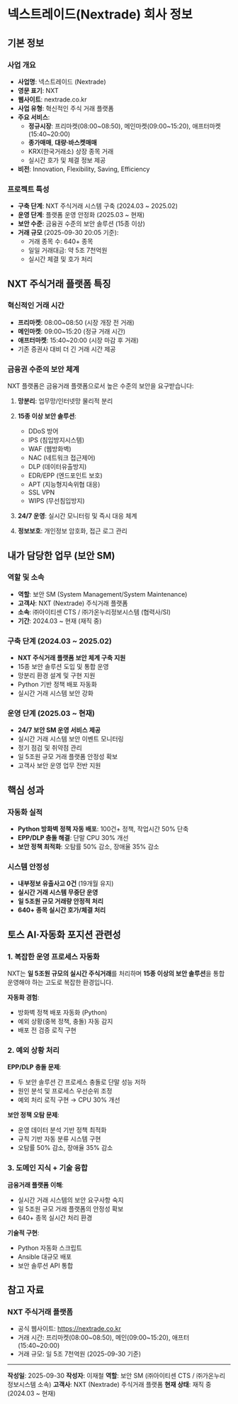 # 넥스트레이드(Nextrade) 회사 정보

## 기본 정보

### 사업 개요
- **사업명**: 넥스트레이드 (Nextrade)
- **영문 표기**: NXT
- **웹사이트**: nextrade.co.kr
- **사업 유형**: 혁신적인 주식 거래 플랫폼
- **주요 서비스**:
  - **정규시장**: 프리마켓(08:00~08:50), 메인마켓(09:00~15:20), 애프터마켓(15:40~20:00)
  - **종가매매**, **대량·바스켓매매**
  - KRX(한국거래소) 상장 종목 거래
  - 실시간 호가 및 체결 정보 제공
- **비전**: Innovation, Flexibility, Saving, Efficiency

### 프로젝트 특성
- **구축 단계**: NXT 주식거래 시스템 구축 (2024.03 ~ 2025.02)
- **운영 단계**: 플랫폼 운영 안정화 (2025.03 ~ 현재)
- **보안 수준**: 금융권 수준의 보안 솔루션 (15종 이상)
- **거래 규모** (2025-09-30 20:05 기준):
  - 거래 종목 수: 640+ 종목
  - 일일 거래대금: 약 5조 7천억원
  - 실시간 체결 및 호가 처리

## NXT 주식거래 플랫폼 특징

### 혁신적인 거래 시간
- **프리마켓**: 08:00~08:50 (시장 개장 전 거래)
- **메인마켓**: 09:00~15:20 (정규 거래 시간)
- **애프터마켓**: 15:40~20:00 (시장 마감 후 거래)
- 기존 증권사 대비 더 긴 거래 시간 제공

### 금융권 수준의 보안 체계
NXT 플랫폼은 금융거래 플랫폼으로서 높은 수준의 보안을 요구받습니다:

1. **망분리**: 업무망/인터넷망 물리적 분리
2. **15종 이상 보안 솔루션**:
   - DDoS 방어
   - IPS (침입방지시스템)
   - WAF (웹방화벽)
   - NAC (네트워크 접근제어)
   - DLP (데이터유출방지)
   - EDR/EPP (엔드포인트 보호)
   - APT (지능형지속위협 대응)
   - SSL VPN
   - WIPS (무선침입방지)

3. **24/7 운영**: 실시간 모니터링 및 즉시 대응 체계
4. **정보보호**: 개인정보 암호화, 접근 로그 관리

## 내가 담당한 업무 (보안 SM)

### 역할 및 소속
- **역할**: 보안 SM (System Management/System Maintenance)
- **고객사**: NXT (Nextrade) 주식거래 플랫폼
- **소속**: ㈜아이티센 CTS / ㈜가온누리정보시스템 (협력사/SI)
- **기간**: 2024.03 ~ 현재 (재직 중)

### 구축 단계 (2024.03 ~ 2025.02)
- **NXT 주식거래 플랫폼 보안 체계 구축 지원**
- 15종 보안 솔루션 도입 및 통합 운영
- 망분리 환경 설계 및 구현 지원
- Python 기반 정책 배포 자동화
- 실시간 거래 시스템 보안 강화

### 운영 단계 (2025.03 ~ 현재)
- **24/7 보안 SM 운영 서비스 제공**
- 실시간 거래 시스템 보안 이벤트 모니터링
- 정기 점검 및 취약점 관리
- 일 5조원 규모 거래 플랫폼 안정성 확보
- 고객사 보안 운영 업무 전반 지원

## 핵심 성과

### 자동화 실적
- **Python 방화벽 정책 자동 배포**: 100건+ 정책, 작업시간 50% 단축
- **EPP/DLP 충돌 해결**: 단말 CPU 30% 개선
- **보안 정책 최적화**: 오탐률 50% 감소, 장애율 35% 감소

### 시스템 안정성
- **내부정보 유출사고 0건** (19개월 유지)
- **실시간 거래 시스템 무중단 운영**
- **일 5조원 규모 거래량 안정적 처리**
- **640+ 종목 실시간 호가/체결 처리**

## 토스 AI·자동화 포지션 관련성

### 1. 복잡한 운영 프로세스 자동화
NXT는 **일 5조원 규모의 실시간 주식거래**를 처리하며 **15종 이상의 보안 솔루션**을 통합 운영해야 하는 고도로 복잡한 환경입니다.

**자동화 경험**:
- 방화벽 정책 배포 자동화 (Python)
- 예외 상황(중복 정책, 충돌) 자동 감지
- 배포 전 검증 로직 구현

### 2. 예외 상황 처리
**EPP/DLP 충돌 문제**:
- 두 보안 솔루션 간 프로세스 충돌로 단말 성능 저하
- 원인 분석 및 프로세스 우선순위 조정
- 예외 처리 로직 구현 → CPU 30% 개선

**보안 정책 오탐 문제**:
- 운영 데이터 분석 기반 정책 최적화
- 규칙 기반 자동 분류 시스템 구현
- 오탐률 50% 감소, 장애율 35% 감소

### 3. 도메인 지식 + 기술 융합
**금융거래 플랫폼 이해**:
- 실시간 거래 시스템의 보안 요구사항 숙지
- 일 5조원 규모 거래 플랫폼의 안정성 확보
- 640+ 종목 실시간 처리 환경

**기술적 구현**:
- Python 자동화 스크립트
- Ansible 대규모 배포
- 보안 솔루션 API 통합

## 참고 자료

### NXT 주식거래 플랫폼
- 공식 웹사이트: https://nextrade.co.kr
- 거래 시간: 프리마켓(08:00~08:50), 메인(09:00~15:20), 애프터(15:40~20:00)
- 거래 규모: 일 5조 7천억원 (2025-09-30 기준)

---

**작성일**: 2025-09-30
**작성자**: 이재철
**역할**: 보안 SM (㈜아이티센 CTS / ㈜가온누리정보시스템 소속)
**고객사**: NXT (Nextrade) 주식거래 플랫폼
**현재 상태**: 재직 중 (2024.03 ~ 현재)
